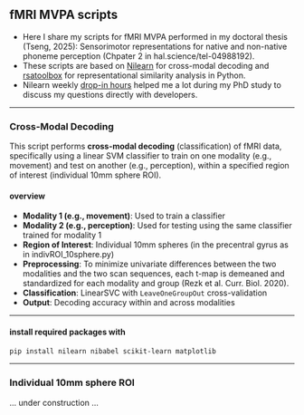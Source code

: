 ## fMRI MVPA scripts

- Here I share my scripts for fMRI MVPA performed in my doctoral thesis (Tseng, 2025): Sensorimotor representations for native and non-native phoneme perception (Chpater 2 in hal.science/tel-04988192).
- These scripts are based on <a href="https://nilearn.github.io/stable/index.html">Nilearn</a> for cross-modal decoding and <a href="https://rsatoolbox.readthedocs.io/en/stable/">rsatoolbox</a> for representational similarity analysis in Python.
- Nilearn weekly <a href="https://nilearn.github.io/stable/development.html#how-to-get-help">drop-in hours</a> helped me a lot during my PhD study to discuss my questions directly with developers.

---

### Cross-Modal Decoding

This script performs **cross-modal decoding** (classification) of fMRI data, specifically using a linear SVM classifier to train on one modality (e.g., movement) and test on another (e.g., perception), within a specified region of interest (individual 10mm sphere ROI).

#### overview

- **Modality 1 (e.g., movement)**: Used to train a classifier
- **Modality 2 (e.g., perception)**: Used for testing using the same classifier trained for modality 1
- **Region of Interest**: Individual 10mm spheres (in the precentral gyrus as in indivROI_10sphere.py)
- **Preprocessing**: To minimize univariate differences between the two modalities and the two scan sequences, each t-map is demeaned and standardized for each modality and group (Rezk et al. Curr. Biol. 2020).
- **Classification**: LinearSVC with `LeaveOneGroupOut` cross-validation
- **Output**: Decoding accuracy within and across modalities

---

#### install required packages with

```bash
pip install nilearn nibabel scikit-learn matplotlib
```

---

### Individual 10mm sphere ROI

... under construction ...
